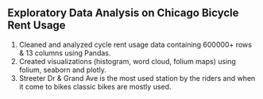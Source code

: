 ## Exploratory Data Analysis on Chicago Bicycle Rent Usage

1. Cleaned and analyzed cycle rent usage data containing  600000+ rows & 13 columns using Pandas.
2. Created visualizations (histogram, word cloud, folium maps) using folium, seaborn and plotly.
3. Streeter Dr & Grand Ave is the most used station by the riders and when it come to bikes classic bikes are mostly used.
